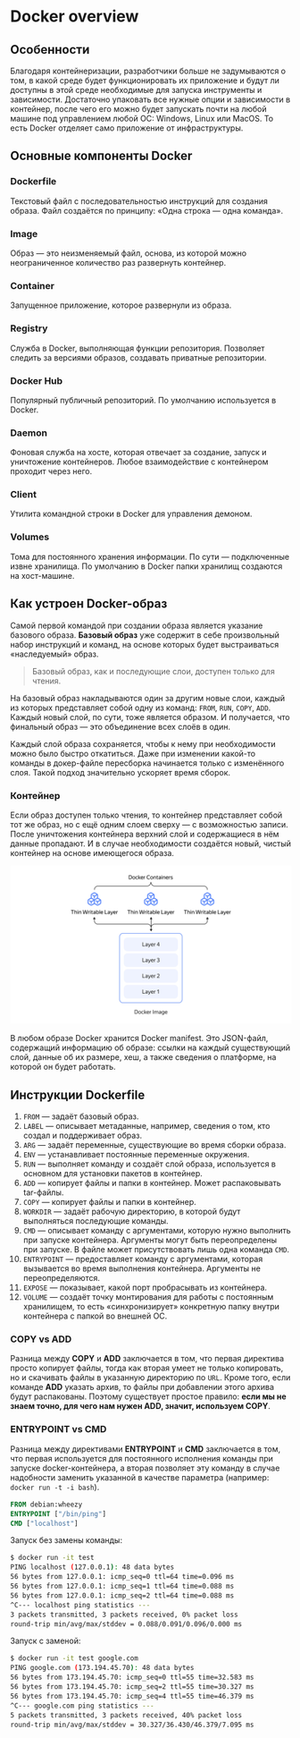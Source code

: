 # Docker overview

## Особенности

Благодаря контейнеризации, разработчики больше не задумываются о том, в какой среде будет функционировать их 
приложение и будут ли доступны в этой среде необходимые для запуска инструменты и зависимости. Достаточно упаковать 
все нужные опции и зависимости в контейнер, после чего его можно будет запускать почти на любой машине под управлением 
любой ОС: Windows, Linux или MacOS. То есть Docker отделяет само приложение от инфраструктуры.

## Основные компоненты Docker

### Dockerfile

Текстовый файл с последовательностью инструкций для создания образа. Файл создаётся по принципу: 
«Одна строка — одна команда».

### Image

Образ — это неизменяемый файл, основа, из которой можно неограниченное количество раз развернуть контейнер.

### Container

Запущенное приложение, которое развернули из образа.

### Registry

Служба в Docker, выполняющая функции репозитория. Позволяет следить за версиями образов, создавать 
приватные репозитории.

### Docker Hub

Популярный публичный репозиторий. По умолчанию используется в Docker.

### Daemon

Фоновая служба на хосте, которая отвечает за создание, запуск и уничтожение контейнеров. Любое взаимодействие 
с контейнером проходит через него.

### Client

Утилита командной строки в Docker для управления демоном.

### Volumes

Тома для постоянного хранения информации. По сути — подключенные извне хранилища. По умолчанию в Docker папки 
хранилищ создаются на хост-машине.

## Как устроен Docker-образ

Самой первой командой при создании образа является указание базового образа. **Базовый образ** уже содержит 
в себе произвольный набор инструкций и команд, на основе которых будет выстраиваться «наследуемый» образ.

> Базовый образ, как и последующие слои, доступен только для чтения.

На базовый образ накладываются один за другим новые слои, каждый из которых представляет собой одну из 
команд: `FROM`, `RUN`, `COPY`, `ADD`. Каждый новый слой, по сути, тоже является образом. И получается, 
что финальный образ — это объединение всех слоёв в один.

Каждый слой образа сохраняется, чтобы к нему при необходимости можно было быстро откатиться. Даже при изменении 
какой-то команды в докер-файле пересборка начинается только с изменённого слоя. Такой подход значительно ускоряет 
время сборок.

### Контейнер

Если образ доступен только чтения, то контейнер представляет собой тот же образ, но с ещё одним слоем сверху — 
с возможностью записи. После уничтожения контейнера верхний слой и содержащиеся в нём данные пропадают. 
И в случае необходимости создаётся новый, чистый контейнер на основе имеющегося образа.

![Docker. Image + container](./assets/Docker.%20Image%20+%20container.png)

В любом образе Docker хранится Docker manifest. Это JSON-файл, содержащий информацию об образе: ссылки на каждый 
существующий слой, данные об их размере, хеш, а также сведения о платформе, на которой он будет работать.

## Инструкции Dockerfile

1. `FROM` — задаёт базовый образ.
2. `LABEL` — описывает метаданные, например, сведения о том, кто создал и поддерживает образ.
3. `ARG` — задаёт переменные, существующие во время сборки образа.
4. `ENV` — устанавливает постоянные переменные окружения.
5. `RUN` — выполняет команду и создаёт слой образа, используется в основном для установки пакетов в контейнер.
6. `ADD` — копирует файлы и папки в контейнер. Может распаковывать tar-файлы.
7. `COPY` — копирует файлы и папки в контейнер.
8. `WORKDIR` — задаёт рабочую директорию, в которой будут выполняться последующие команды.
9. `CMD` — описывает команду с аргументами, которую нужно выполнить при запуске контейнера. Аргументы могут быть 
переопределены при запуске. В файле может присутствовать лишь одна команда `CMD`.
10. `ENTRYPOINT` — предоставляет команду с аргументами, которая вызывается во время выполнения контейнера. 
Аргументы не переопределяются.
11. `EXPOSE` — показывает, какой порт пробрасывать из контейнера.
12. `VOLUME` — создаёт точку монтирования для работы с постоянным хранилищем, то есть «синхронизирует» 
конкретную папку внутри контейнера с папкой во внешней ОС.

### COPY vs ADD

Разница между **COPY** и **ADD** заключается в том, что первая директива просто копирует файлы, тогда как вторая 
умеет не только копировать, но и скачивать файлы в указанную директорию по `URL`. Кроме того, если команде **ADD** 
указать архив, то файлы при добавлении этого архива будут распакованы. Поэтому существует простое правило: **если мы 
не знаем точно, для чего нам нужен ADD, значит, используем COPY**.

### ENTRYPOINT vs CMD

Разница между директивами **ENTRYPOINT** и **CMD** заключается в том, что первая используется для постоянного 
исполнения команды при запуске docker-контейнера, а вторая позволяет эту команду в случае надобности заменить 
указанной в качестве параметра (например: `docker run -t -i bash`).

```dockerfile
FROM debian:wheezy
ENTRYPOINT ["/bin/ping"]
CMD ["localhost"]
```

Запуск без замены команды:

```bash
$ docker run -it test
PING localhost (127.0.0.1): 48 data bytes
56 bytes from 127.0.0.1: icmp_seq=0 ttl=64 time=0.096 ms
56 bytes from 127.0.0.1: icmp_seq=1 ttl=64 time=0.088 ms
56 bytes from 127.0.0.1: icmp_seq=2 ttl=64 time=0.088 ms
^C--- localhost ping statistics ---
3 packets transmitted, 3 packets received, 0% packet loss
round-trip min/avg/max/stddev = 0.088/0.091/0.096/0.000 ms
```

Запуск с заменой:

```bash
$ docker run -it test google.com
PING google.com (173.194.45.70): 48 data bytes
56 bytes from 173.194.45.70: icmp_seq=0 ttl=55 time=32.583 ms
56 bytes from 173.194.45.70: icmp_seq=2 ttl=55 time=30.327 ms
56 bytes from 173.194.45.70: icmp_seq=4 ttl=55 time=46.379 ms
^C--- google.com ping statistics ---
5 packets transmitted, 3 packets received, 40% packet loss
round-trip min/avg/max/stddev = 30.327/36.430/46.379/7.095 ms
```

